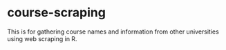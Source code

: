 # course-scraping
This is for gathering course names and information from other universities using web scraping in R.
